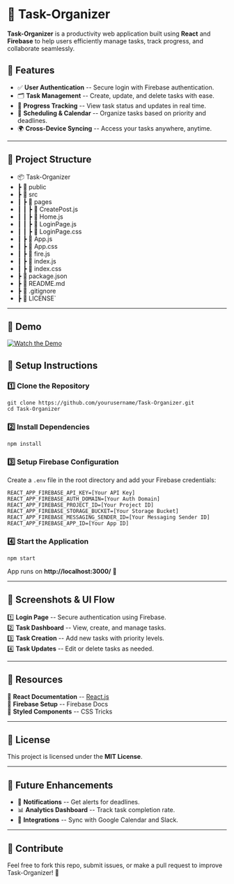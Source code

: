 📝 Task-Organizer
=================

**Task-Organizer** is a productivity web application built using **React** and **Firebase** to help users efficiently manage tasks, track progress, and collaborate seamlessly.

🚀 Features
-----------

-   ✅ **User Authentication** -- Secure login with Firebase authentication.
-   🗂 **Task Management** -- Create, update, and delete tasks with ease.
-   📌 **Progress Tracking** -- View task status and updates in real time.
-   📅 **Scheduling & Calendar** -- Organize tasks based on priority and deadlines.
-   🌍 **Cross-Device Syncing** -- Access your tasks anywhere, anytime.

* * * * *

📂 Project Structure
--------------------

- 📦 Task-Organizer
- ┣ 📂 public
- ┣ 📂 src
- ┃ ┣ 📂 pages
- ┃ ┃ ┣ 📜 CreatePost.js
- ┃ ┃ ┣ 📜 Home.js
- ┃ ┃ ┣ 📜 LoginPage.js
- ┃ ┃ ┣ 📜 LoginPage.css
- ┃ ┣ 📜 App.js
- ┃ ┣ 📜 App.css
- ┃ ┣ 📜 fire.js
- ┃ ┣ 📜 index.js
- ┃ ┣ 📜 index.css
- ┣ 📜 package.json
- ┣ 📜 README.md
- ┣ 📜 .gitignore
- ┣ 📜 LICENSE`

* * * * *

## 🎥 Demo
[![Watch the Demo](https://img.shields.io/badge/Download-Demo-blue?style=for-the-badge)](https://github.com/RaghuRaikar/Task-Organizer/releases/latest/download/Tech_Incubator.mov)

🔧 Setup Instructions
---------------------

### **1️⃣ Clone the Repository**

`git clone https://github.com/yourusername/Task-Organizer.git`  
`cd Task-Organizer`

### **2️⃣ Install Dependencies**

`npm install`

### **3️⃣ Setup Firebase Configuration**

Create a `.env` file in the root directory and add your Firebase credentials:

`REACT_APP_FIREBASE_API_KEY=[Your API Key]
REACT_APP_FIREBASE_AUTH_DOMAIN=[Your Auth Domain]
REACT_APP_FIREBASE_PROJECT_ID=[Your Project ID]
REACT_APP_FIREBASE_STORAGE_BUCKET=[Your Storage Bucket]
REACT_APP_FIREBASE_MESSAGING_SENDER_ID=[Your Messaging Sender ID]
REACT_APP_FIREBASE_APP_ID=[Your App ID]`

### **4️⃣ Start the Application**

`npm start`

App runs on **http://localhost:3000/** 🎉

* * * * *

📸 Screenshots & UI Flow
------------------------

1️⃣ **Login Page** -- Secure authentication using Firebase.\
2️⃣ **Task Dashboard** -- View, create, and manage tasks.\
3️⃣ **Task Creation** -- Add new tasks with priority levels.\
4️⃣ **Task Updates** -- Edit or delete tasks as needed.

* * * * *

🔗 Resources
------------

🔹 **React Documentation** -- [React.js](https://react.dev/)\
🔹 **Firebase Setup** -- Firebase Docs\
🔹 **Styled Components** -- CSS Tricks

* * * * *

📜 License
----------

This project is licensed under the **MIT License**.

* * * * *

🎯 Future Enhancements
----------------------

-   🌟 **Notifications** -- Get alerts for deadlines.
-   📊 **Analytics Dashboard** -- Track task completion rate.
-   🔗 **Integrations** -- Sync with Google Calendar and Slack.

* * * * *

🤝 Contribute
-------------

Feel free to fork this repo, submit issues, or make a pull request to improve Task-Organizer! 🚀
